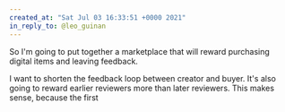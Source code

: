 ```yaml
---
created_at: "Sat Jul 03 16:33:51 +0000 2021"
in_reply_to: @leo_guinan
---
```


So I'm going to put together a marketplace that will reward purchasing digital items and leaving feedback.

I want to shorten the feedback loop between creator and buyer. It's also going to reward earlier reviewers more than later reviewers. This makes sense, because the first